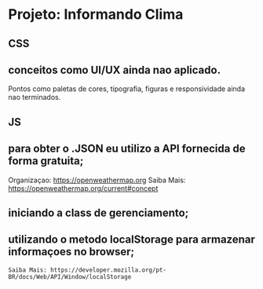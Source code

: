 # Projeto: Informando Clima

## CSS

## conceitos como UI/UX ainda nao aplicado.
Pontos como paletas de cores, tipografia, figuras e responsividade ainda nao terminados.

## JS

## para obter o .JSON eu utilizo a API fornecida de forma gratuita;
 Organizaçao: https://openweathermap.org
 Saiba Mais: https://openweathermap.org/current#concept

## iniciando a class de gerenciamento;

## utilizando o metodo localStorage para armazenar informaçoes no browser;
    Saiba Mais: https://developer.mozilla.org/pt-BR/docs/Web/API/Window/localStorage